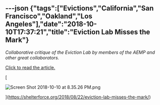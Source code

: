 ---json
{"tags":["Evictions","California","San Francisco","Oakland","Los Angeles"],"date":"2018-10-10T17:37:21","title":"Eviction Lab Misses the Mark"}
---

_Collaborative critique of the Eviction Lab by members of the AEMP and other great collaborators._

[Click to read the article.](https://shelterforce.org/2018/08/22/eviction-lab-misses-the-mark/)

[

![Screen Shot 2018-10-10 at 8.35.26 PM.png](/assets/uploads/Screen+Shot+2018-10-10+at+8.35.26+PM.png)

](https://shelterforce.org/2018/08/22/eviction-lab-misses-the-mark/)